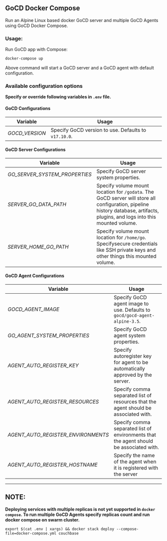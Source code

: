 ## GoCD Docker Compose

Run an Alpine Linux based docker GoCD server and multiple GoCD Agents using GoCD Docker Compose.


### Usage:

Run GoCD app with Compose:
```
docker-compose up
```

Above command will start a GoCD server and a GoCD agent with default configuration.

### Available configuration options
__Specify or override following variables in `.env` file.__

#### GoCD Configurations

|Variable | Usage |
|---------|-------|
|*GOCD_VERSION* | Specify GoCD version to use. Defaults to `v17.10.0`. |


#### GoCD Server Configurations
|Variable | Usage |
|---------|-------|
*GO_SERVER_SYSTEM_PROPERTIES* | Specify GoCD server system properties.
*SERVER_GO_DATA_PATH* | Specify volume mount location for `/godata`. The GoCD server will store all configuration, pipeline history database, artifacts, plugins, and logs into this mounted volume.
*SERVER_HOME_GO_PATH* | Specify volume mount location for `/home/go`. Specifysecure credentials like SSH private keys and other things this mounted volume.

#### GoCD Agent Configurations
|Variable | Usage |
|---------|-------|
*GOCD_AGENT_IMAGE* | Specify GoCD agent image to use. Defaults to `gocd/gocd-agent-alpine-3.5`.
*GO_AGENT_SYSTEM_PROPERTIES* | Specify GoCD agent system properties.
*AGENT_AUTO_REGISTER_KEY* | Specify autoregister key for agent to be automatically approved by the server.
*AGENT_AUTO_REGISTER_RESOURCES* | Specify comma separated list of resources that the agent should be associated with.
*AGENT_AUTO_REGISTER_ENVIRONMENTS* | Specify comma separated list of environments that the agent should be associated with.
*AGENT_AUTO_REGISTER_HOSTNAME* | Specify the name of the agent when it is registered with the server


---

## NOTE:
__Deploying services with multiple replicas is not yet supported in `docker compose`.
To run multiple GoCD Agents specify replicas count and run docker compose on swarm cluster.__

```
export $(cat .env | xargs) && docker stack deploy --compose-file=docker-compose.yml couchbase
```
